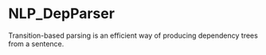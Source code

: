 # NLP_DepParser
Transition-based parsing is an efficient way of producing dependency trees from a sentence. 
